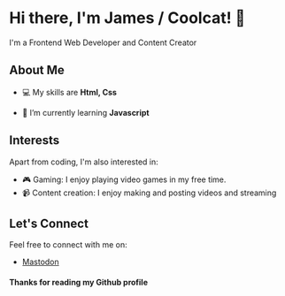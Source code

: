 # Hi there, I'm James / Coolcat! 👋

I'm a Frontend Web Developer and Content Creator

## About Me

- 💻 My skills are **Html, Css**

- 🌱 I’m currently learning **Javascript**

## Interests

Apart from coding, I'm also interested in:

- 🎮 Gaming: I enjoy playing video games in my free time.
- 📹 Content creation: I enjoy making and posting videos and streaming

## Let's Connect

Feel free to connect with me on:

- [Mastodon](https://mastodon.social/@Coolcat3467)

#### Thanks for reading my Github profile
